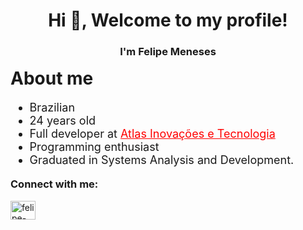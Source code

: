 <div>
    <h1 align="center">Hi 👋, Welcome to my profile!</h1>
    <h3 align="center">I'm Felipe Meneses</h3>
<div>

<div>
    <h1 align="start" style="margin-top: 1rem; font-weight: bolder;">
        About me
    </h1>
    <ul style="font-size: 18px;">
        <li>Brazilian</li>
        <li>24 years old</li>
        <li>Full developer at <a href="https://www.atlasinovacoes.com.br/" style="color: red;">Atlas Inovações e Tecnologia</a></li>
        <li>Programming enthusiast</li>
        <li>Graduated in Systems Analysis and Development.</li>
    </ul>
</div>

<div>
    <h3 align="start" style="margin-top: 1rem; font-weight: bolder;">Connect with me:</h3>
    <p align="start">
        <a href="https://linkedin.com/in/felipe-meneses-me" target="blank"><img align="center" src="https://raw.githubusercontent.com/rahuldkjain/github-profile-readme-generator/master/src/images/icons/Social/linked-in-alt.svg" alt="felipe-meneses-me" height="30" width="40" /></a>
    </p>
</div>
